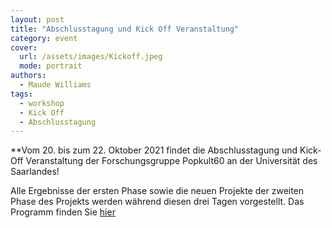 ```yaml
---
layout: post
title: "Abschlusstagung und Kick Off Veranstaltung"
category: event
cover:
  url: /assets/images/Kickoff.jpeg
  mode: portrait
authors:
  - Maude Williams
tags:
  - workshop
  - Kick Off
  - Abschlusstagung
---
```


**Vom 20. bis zum 22. Oktober 2021 findet die Abschlusstagung und Kick-Off Veranstaltung der Forschungsgruppe Popkult60 an der Universität des Saarlandes!

<!-- more -->

Alle Ergebnisse der ersten Phase sowie die neuen Projekte der zweiten Phase des Projekts werden während diesen drei Tagen vorgestellt. Das Programm finden Sie [hier](../assets/pdf/flyer.pdf)
